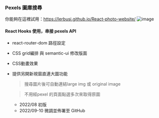 ### Pexels 圖庫搜尋

你能夠在這裡試用：https://lerbusi.github.io/React-photo-website/
![image](https://user-images.githubusercontent.com/108831232/195870514-97444e2e-11d6-40e7-b8ff-590311489643.png)


#### React Hooks 使用，串接 pexels API
- react-router-dom 路徑設定
- CSS grid編排 與 semantic-ui 修改版面
- CSS動畫效果
- 提供另開新視窗直連大圖功能 
  > 搜尋圖片後可自動連結large img 或 original image
  
  > 不用經pexel 的頁面點選多次來取得原圖
  
  - 2022/08 初版
  - 2022/09-10 微調並佈署至 GitHub
